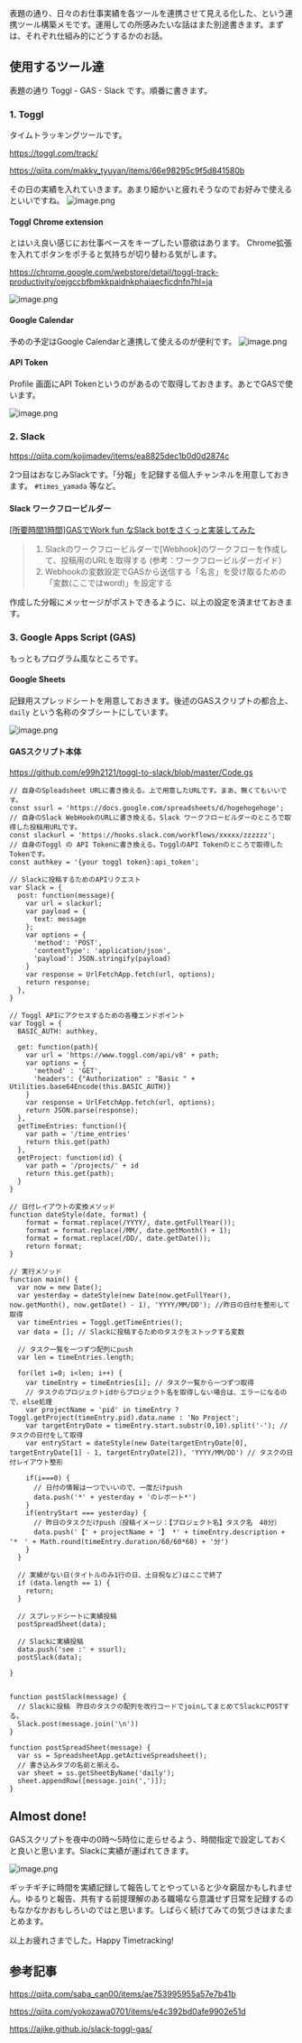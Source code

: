 表題の通り、日々のお仕事実績を各ツールを連携させて見える化した、という連携ツール構築メモです。運用しての所感みたいな話はまた別途書きます。まずは、それぞれ仕組み的にどうするかのお話。

## 使用するツール達

表題の通り Toggl - GAS - Slack です。順番に書きます。

### 1. Toggl

タイムトラッキングツールです。

https://toggl.com/track/

https://qiita.com/makky_tyuyan/items/66e98295c9f5d841580b

その日の実績を入れていきます。あまり細かいと疲れそうなのでお好みで使えるといいですね。
![image.png](https://qiita-image-store.s3.ap-northeast-1.amazonaws.com/0/93824/71126f54-6c74-6824-6b43-a1b82b095538.png)

#### Toggl Chrome extension

とはいえ良い感じにお仕事ペースをキープしたい意欲はあります。
Chrome拡張を入れてボタンをポチると気持ちが切り替わる気がします。

https://chrome.google.com/webstore/detail/toggl-track-productivity/oejgccbfbmkkpaidnkphaiaecficdnfn?hl=ja

![image.png](https://qiita-image-store.s3.ap-northeast-1.amazonaws.com/0/93824/47ffe264-0e4f-1033-5da8-885135848346.png)

#### Google Calendar
予めの予定はGoogle Calendarと連携して使えるのが便利です。
![image.png](https://qiita-image-store.s3.ap-northeast-1.amazonaws.com/0/93824/9fe1a9da-0e5a-2bd3-38de-fbbe93d5a368.png)


#### API Token 
Profile 画面にAPI Tokenというのがあるので取得しておきます。あとでGASで使います。

![image.png](https://qiita-image-store.s3.ap-northeast-1.amazonaws.com/0/93824/3f267bac-d9e5-60b0-f0d4-29e284114a0b.png)


### 2. Slack

https://qiita.com/kojimadev/items/ea8825dec1b0d0d2874c

2つ目はおなじみSlackです。「分報」を記録する個人チャンネルを用意しておきます。
`#times_yamada` 等など。

#### Slack ワークフロービルダー
[[所要時間1時間]GASでWork fun なSlack botをさくっと実装してみた](https://qiita.com/saba_can00/items/ae753995955a57e7b41b)

> 1. Slackのワークフロービルダーで[Webhook]のワークフローを作成して、投稿用のURLを取得する (参考：ワークフロービルダーガイド）
> 2. Webhookの変数設定でGASから送信する「名言」を受け取るための「変数(ここではword)」を設定する

作成した分報にメッセージがポストできるように、以上の設定を済ませておきます。



### 3. Google Apps Script (GAS)

もっともプログラム風なところです。

#### Google Sheets 

記録用スプレッドシートを用意しておきます。後述のGASスクリプトの都合上、`daily` という名称のタブシートにしています。

![image.png](https://qiita-image-store.s3.ap-northeast-1.amazonaws.com/0/93824/09a79037-651b-a538-987a-3f38dd6ba428.png)


#### GASスクリプト本体

https://github.com/e99h2121/toggl-to-slack/blob/master/Code.gs

```jss
// 自身のSpleadsheet URLに書き換える。上で用意したURLです。まあ、無くてもいいです。
const ssurl = 'https://docs.google.com/spreadsheets/d/hogehogehoge';
// 自身のSlack WebHookのURLに書き換える。Slack ワークフロービルダーのところで取得した投稿用URLです。
const slackurl = 'https://hooks.slack.com/workflows/xxxxx/zzzzzz';
// 自身のToggl の API Tokenに書き換える。TogglのAPI Tokenのところで取得したTokenです。
const authkey = '{your toggl token}:api_token';

// Slackに投稿するためのAPIリクエスト
var Slack = {
  post: function(message){
    var url = slackurl;
    var payload = {
      text: message
    };
    var options = {
      'method': 'POST',
      'contentType': 'application/json',
      'payload': JSON.stringify(payload)
    }
    var response = UrlFetchApp.fetch(url, options);
    return response;
  },
}

// Toggl APIにアクセスするための各種エンドポイント
var Toggl = {
  BASIC_AUTH: authkey,

  get: function(path){
    var url = 'https://www.toggl.com/api/v8' + path;
    var options = {
      'method' : 'GET',
      'headers': {"Authorization" : "Basic " + Utilities.base64Encode(this.BASIC_AUTH)}
    }
    var response = UrlFetchApp.fetch(url, options);
    return JSON.parse(response);
  },
  getTimeEntries: function(){
    var path = '/time_entries'
    return this.get(path)
  },
  getProject: function(id) {
    var path = '/projects/' + id
    return this.get(path);
  }
}

// 日付レイアウトの変換メソッド
function dateStyle(date, format) {
    format = format.replace(/YYYY/, date.getFullYear());
    format = format.replace(/MM/, date.getMonth() + 1);
    format = format.replace(/DD/, date.getDate());
    return format;
}

// 実行メソッド
function main() {
  var now = new Date();
  var yesterday = dateStyle(new Date(now.getFullYear(), now.getMonth(), now.getDate() - 1), 'YYYY/MM/DD'); //昨日の日付を整形して取得
  var timeEntries = Toggl.getTimeEntries();
  var data = []; // Slackに投稿するためのタスクをストックする変数

  // タスク一覧を一つずつ配列にpush
  var len = timeEntries.length;

  for(let i=0; i<len; i++) {
    var timeEntry = timeEntries[i]; // タスク一覧から一つずつ取得
    // タスクのプロジェクトidからプロジェクト名を取得しない場合は、エラーになるので、else処理
    var projectName = 'pid' in timeEntry ? Toggl.getProject(timeEntry.pid).data.name : 'No Project';
    var targetEntryDate = timeEntry.start.substr(0,10).split('-'); // タスクの日付をして取得
    var entryStart = dateStyle(new Date(targetEntryDate[0], targetEntryDate[1] - 1, targetEntryDate[2]), 'YYYY/MM/DD') // タスクの日付レイアウト整形

    if(i===0) {
      // 日付の情報は一つでいいので、一度だけpush
      data.push('*' + yesterday + 'のレポート*')
    }
    if(entryStart === yesterday) {
      // 昨日のタスクだけpush（投稿イメージ：【プロジェクト名】タスク名　40分）
      data.push('【' + projectName + '】 *' + timeEntry.description + '*　' + Math.round(timeEntry.duration/60/60*60) + '分')
    }
  }

  // 実績がない日(タイトルのみ1行の日、土日祝など)はここで終了
  if (data.length == 1) {
    return;
  }
  
  // スプレッドシートに実績投稿
  postSpreadSheet(data);

  // Slackに実績投稿
  data.push('see :' + ssurl);
  postSlack(data);

}


function postSlack(message) {
  // Slackに投稿　昨日のタスクの配列を改行コードでjoinしてまとめてSlackにPOSTする。
  Slack.post(message.join('\n'))
}

function postSpreadSheet(message) {
  var ss = SpreadsheetApp.getActiveSpreadsheet();
  // 書き込みタブの名前と揃える。
  var sheet = ss.getSheetByName('daily');
  sheet.appendRow([message.join(',')]);
}
```

## Almost done!

GASスクリプトを夜中の0時～5時位に走らせるよう、時間指定で設定しておくと良いと思います。Slackに実績が運ばれてきます。

![image.png](https://qiita-image-store.s3.ap-northeast-1.amazonaws.com/0/93824/9ecd05db-8546-ff32-1036-f9870463b7f5.png)


ギッチギチに時間を実績記録して報告してとやっていると少々窮屈かもしれません。ゆるりと報告、共有する前提理解のある職場なら意識せず日常を記録するのもなかなかおもしろいのではと思います。しばらく続けてみての気づきはまたまとめます。

以上お疲れさまでした。Happy Timetracking!

## 参考記事

https://qiita.com/saba_can00/items/ae753995955a57e7b41b

https://qiita.com/yokozawa0701/items/e4c392bd0afe9902e51d

https://ajike.github.io/slack-toggl-gas/
